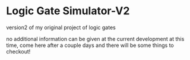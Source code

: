 # Logic Gate Simulator-V2
 version2 of my original project of logic gates

no additional information can be given at the current development at this time, come here after a couple days and there will be some things to checkout!
